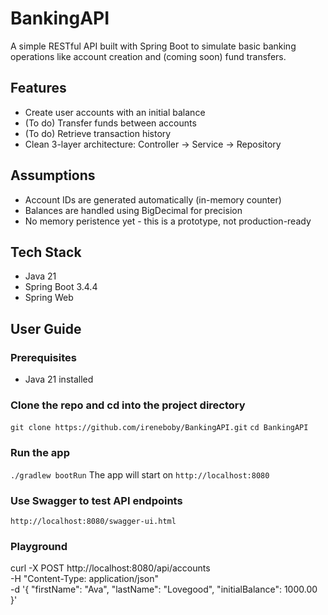 # BankingAPI

A simple RESTful API built with Spring Boot to simulate basic banking operations like account creation and (coming soon) fund transfers.

## Features

- Create user accounts with an initial balance
- (To do) Transfer funds between accounts
- (To do) Retrieve transaction history
- Clean 3-layer architecture: Controller → Service → Repository

## Assumptions

- Account IDs are generated automatically (in-memory counter)
- Balances are handled using BigDecimal for precision
- No memory peristence yet - this is a prototype, not production-ready

## Tech Stack

- Java 21
- Spring Boot 3.4.4
- Spring Web

## User Guide

### Prerequisites

- Java 21 installed

### Clone the repo and cd into the project directory

`git clone https://github.com/ireneboby/BankingAPI.git`
`cd BankingAPI`

### Run the app

`./gradlew bootRun`
The app will start on `http://localhost:8080`

### Use Swagger to test API endpoints
`http://localhost:8080/swagger-ui.html`

### Playground 
curl -X POST http://localhost:8080/api/accounts \
-H "Content-Type: application/json" \
-d '{
  "firstName": "Ava",
  "lastName": "Lovegood",
  "initialBalance": 1000.00
}'
